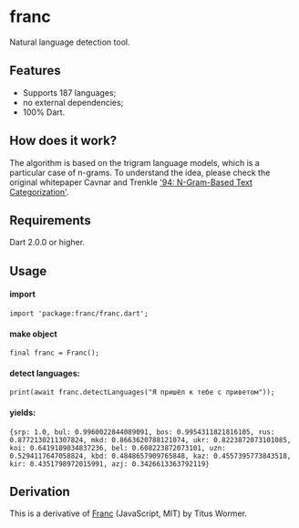 # __franc__
Natural language detection tool.

## Features
   - Supports 187 languages;
   - no external dependencies;
   - 100% Dart.

## How does it work?
The algorithm is based on the trigram language models, which is a particular case of n-grams. To understand the idea, please check the original whitepaper Cavnar and Trenkle ['94: N-Gram-Based Text Categorization'](https://www.researchgate.net/publication/2375544_N-Gram-Based_Text_Categorization).

## Requirements
Dart 2.0.0 or higher.

## Usage
#### import
```
import 'package:franc/franc.dart';
```
#### make object
```
final franc = Franc();
```
#### detect languages:
```
print(await franc.detectLanguages("Я пришёл к тебе с приветом"));
```
#### yields:
```
{srp: 1.0, bul: 0.9960022844089091, bos: 0.9954311821816105, rus: 0.8772130211307824, mkd: 0.8663620788121074, ukr: 0.8223872073101085, koi: 0.6419189034837236, bel: 0.608223872073101, uzn: 0.5294117647058824, kbd: 0.4848657909765848, kaz: 0.4557395773843518, kir: 0.4351798972015991, azj: 0.3426613363792119}
```

## Derivation
This is a derivative of [Franc](https://github.com/wooorm/franc/) (JavaScript, MIT) by Titus Wormer.
